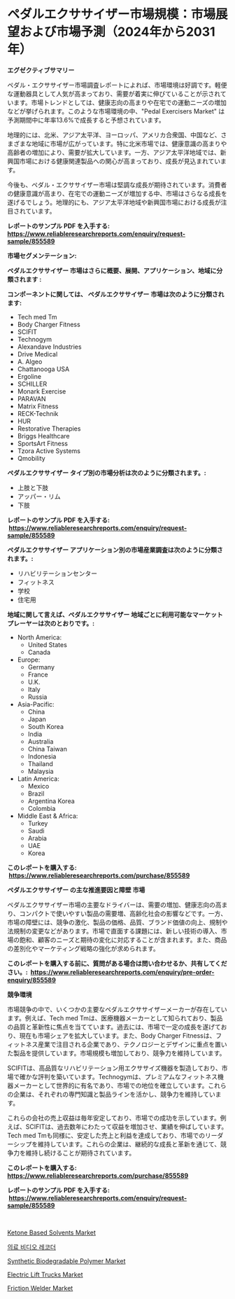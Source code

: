 <p><h1>ペダルエクササイザー市場規模：市場展望および市場予測（2024年から2031年）</h1></p><p><strong>エグゼクティブサマリー</strong></p>
<p><p>ペダル・エクササイザー市場調査レポートによれば、市場環境は好調です。軽便な運動器具として人気が高まっており、需要が着実に伸びていることが示されています。市場トレンドとしては、健康志向の高まりや在宅での運動ニーズの増加などが挙げられます。このような市場環境の中、"Pedal Exercisers Market" は予測期間中に年率13.6%で成長すると予想されています。</p><p>地理的には、北米、アジア太平洋、ヨーロッパ、アメリカ合衆国、中国など、さまざまな地域に市場が広がっています。特に北米市場では、健康意識の高まりや高齢者の増加により、需要が拡大しています。一方、アジア太平洋地域では、新興国市場における健康関連製品への関心が高まっており、成長が見込まれています。</p><p>今後も、ペダル・エクササイザー市場は堅調な成長が期待されています。消費者の健康意識が高まり、在宅での運動ニーズが増加する中、市場はさらなる成長を遂げるでしょう。地理的にも、アジア太平洋地域や新興国市場における成長が注目されています。</p></p>
<p><strong>レポートのサンプル PDF を入手する: <a href="https://www.reliableresearchreports.com/enquiry/request-sample/855589">https://www.reliableresearchreports.com/enquiry/request-sample/855589</a></strong></p>
<p><strong>市場セグメンテーション:</strong></p>
<p><strong> ペダルエクササイザー 市場はさらに概要、展開、アプリケーション、地域に分類されます :</strong></p>
<p><strong>コンポーネントに関しては、 ペダルエクササイザー 市場は次のように分類されます: &nbsp;</strong></p>
<p><ul><li>Tech med Tm</li><li>Body Charger Fitness</li><li>SCIFIT</li><li>Technogym</li><li>Alexandave Industries</li><li>Drive Medical</li><li>A. Algeo</li><li>Chattanooga USA</li><li>Ergoline</li><li>SCHILLER</li><li>Monark Exercise</li><li>PARAVAN</li><li>Matrix Fitness</li><li>RECK-Technik</li><li>HUR</li><li>Restorative Therapies</li><li>Briggs Healthcare</li><li>SportsArt Fitness</li><li>Tzora Active Systems</li><li>Qmobility</li></ul></p>
<p><strong> ペダルエクササイザー タイプ別の市場分析は次のように分類されます。:</strong></p>
<p><ul><li>上肢と下肢</li><li>アッパー・リム</li><li>下肢</li></ul></p>
<p><strong>レポートのサンプル PDF を入手する: &nbsp;<a href="https://www.reliableresearchreports.com/enquiry/request-sample/855589">https://www.reliableresearchreports.com/enquiry/request-sample/855589</a></strong></p>
<p><strong> ペダルエクササイザー アプリケーション別の市場産業調査は次のように分類されます。:</strong></p>
<p><ul><li>リハビリテーションセンター</li><li>フィットネス</li><li>学校</li><li>住宅用</li></ul></p>
<p><strong>地域に関して言えば、ペダルエクササイザー 地域ごとに利用可能なマーケットプレーヤーは次のとおりです。:</strong></p>
<p><ul>
    <li>
        North America:
        <ul>
            <li>United States</li>
            <li>Canada</li>
        </ul>
    </li>
    <li>
        Europe:
        <ul>
            <li>Germany</li>
            <li>France</li>
            <li>U.K.</li>
            <li>Italy</li>
            <li>Russia</li>
        </ul>
    </li>
    <li>
        Asia-Pacific:
        <ul>
            <li>China</li>
            <li>Japan</li>
            <li>South Korea</li>
            <li>India</li>
            <li>Australia</li>
            <li>China Taiwan</li>
            <li>Indonesia</li>
            <li>Thailand</li>
            <li>Malaysia</li>
        </ul>
    </li>
    <li>
        Latin America:
        <ul>
            <li>Mexico</li>
            <li>Brazil</li>
            <li>Argentina Korea</li>
            <li>Colombia</li>
        </ul>
    </li>
    <li>
        Middle East & Africa:
        <ul>
            <li>Turkey</li>
            <li>Saudi</li>
            <li>Arabia</li>
            <li>UAE</li>
            <li>Korea</li>
        </ul>
    </li>
    </ul></p>
<p><strong>このレポートを購入する: &nbsp;<a href="https://www.reliableresearchreports.com/purchase/855589">https://www.reliableresearchreports.com/purchase/855589</a></strong></p>
<p><strong>ペダルエクササイザー の主な推進要因と障壁 市場</strong></p>
<p><p>ペダルエクササイザー市場の主要なドライバーは、需要の増加、健康志向の高まり、コンパクトで使いやすい製品の需要増、高齢化社会の影響などです。一方、市場の障壁には、競争の激化、製品の価格、品質、ブランド価値の向上、規制や法規制の変更などがあります。市場で直面する課題には、新しい技術の導入、市場の飽和、顧客のニーズと期待の変化に対応することが含まれます。また、商品の差別化やマーケティング戦略の強化が求められます。</p></p>
<p><strong>このレポートを購入する前に、質問がある場合は問い合わせるか、共有してください。:&nbsp; <a href="https://www.reliableresearchreports.com/enquiry/pre-order-enquiry/855589">https://www.reliableresearchreports.com/enquiry/pre-order-enquiry/855589</a></strong></p>
<p><strong>競争環境</strong></p>
<p><p>市場競争の中で、いくつかの主要なペダルエクササイザーメーカーが存在しています。例えば、Tech med Tmは、医療機器メーカーとして知られており、製品の品質と革新性に焦点を当てています。過去には、市場で一定の成長を遂げており、現在も市場シェアを拡大しています。また、Body Charger Fitnessは、フィットネス産業で注目される企業であり、テクノロジーとデザインに重点を置いた製品を提供しています。市場規模も増加しており、競争力を維持しています。</p><p>SCIFITは、高品質なリハビリテーション用エクササイズ機器を製造しており、市場で確かな評判を築いています。Technogymは、プレミアムなフィットネス機器メーカーとして世界的に有名であり、市場での地位を確立しています。これらの企業は、それぞれの専門知識と製品ラインを活かし、競争力を維持しています。</p><p>これらの会社の売上収益は毎年安定しており、市場での成功を示しています。例えば、SCIFITは、過去数年にわたって収益を増加させ、業績を伸ばしています。Tech med Tmも同様に、安定した売上と利益を達成しており、市場でのリーダーシップを維持しています。これらの企業は、継続的な成長と革新を通じて、競争力を維持し続けることが期待されています。</p></p>
<p><strong>このレポートを購入する: &nbsp; <a href="https://www.reliableresearchreports.com/purchase/855589">https://www.reliableresearchreports.com/purchase/855589</a></strong></p>
<p><strong>レポートのサンプル PDF を入手する: &nbsp;<a href="https://www.reliableresearchreports.com/enquiry/request-sample/855589">https://www.reliableresearchreports.com/enquiry/request-sample/855589</a></strong><strong></strong></p>
<p>&nbsp;</p>
<p><p><a href="https://meowing-canidae-761.notion.site/Ketone-Based-Solvents-Market-Growth-Market-Trends-COVID-19-Impact-and-Forecasts-for-period-from-2-71acddab5e6346ab82ac210384481707">Ketone Based Solvents Market</a></p><p><a href="https://github.com/lzrvbyqzftro57/Market-Research-Report-List-1/blob/main/2700332187484.md">의료 비디오 레코더</a></p><p><a href="https://sudsy-motorcycle-bbc.notion.site/Synthetic-Biodegradable-Polymer-Market-Size-Market-Share-and-Global-Market-Analysis-Report-2024--1cfbe5a0455946bdb4901a342aea3206">Synthetic Biodegradable Polymer Market</a></p><p><a href="https://github.com/gulaimolin/Market-Research-Report-List-3/blob/main/electric-lift-trucks-market.md">Electric Lift Trucks Market</a></p><p><a href="https://issuu.com/reportprime-2/docs/friction-welder-market-size-2030.pptx">Friction Welder Market</a></p></p>